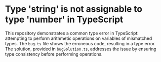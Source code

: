 # Type 'string' is not assignable to type 'number' in TypeScript

This repository demonstrates a common type error in TypeScript: attempting to perform arithmetic operations on variables of mismatched types.  The `bug.ts` file shows the erroneous code, resulting in a type error.  The solution, provided in `bugSolution.ts`, addresses the issue by ensuring type consistency before performing operations.